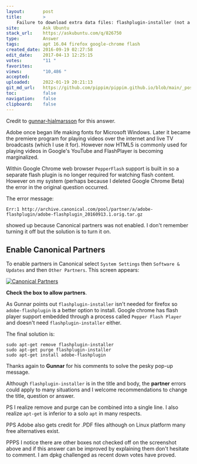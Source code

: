 ```yaml
---
layout:       post
title:        >
    Failure to download extra data files: flashplugin-installer (not a duplicate question)
site:         Ask Ubuntu
stack_url:    https://askubuntu.com/q/826750
type:         Answer
tags:         apt 16.04 firefox google-chrome flash
created_date: 2016-09-19 02:27:58
edit_date:    2017-04-13 12:25:15
votes:        "11 "
favorites:    
views:        "10,486 "
accepted:     
uploaded:     2022-01-19 20:21:13
git_md_url:   https://github.com/pippim/pippim.github.io/blob/main/_posts/2016/2016-09-19-Failure-to-download-extra-data-files:-flashplugin-installer-^not-a-duplicate-question^.md
toc:          false
navigation:   false
clipboard:    false
---
```


Credit to [gunnar-hjalmarsson][1] for this answer.

Adobe once began life making fonts for Microsoft Windows. Later it became the premiere program for playing videos over the internet and live TV broadcasts (which I use it for). However now HTML5 is commonly used for playing videos in Google's YouTube and FlashPlayer is becoming marginalized.

Within Google Chrome web browser `PepperFlash` support is built in so a separate flash plugin is no longer required for watching flash content. However on my system (perhaps because I deleted Google Chrome Beta) the error in the original question occurred.

The error message:

``` 
Err:1 http://archive.canonical.com/pool/partner/a/adobe-flashplugin/adobe-flashplugin_20160913.1.orig.tar.gz
```

showed up because Canonical partners was not enabled. I don't remember turning it off but the solution is to turn it on.

## Enable Canonical Partners


To enable partners in Canonical select `System Settings` then `Software & Updates` and then `Other Partners`. This screen appears:

[![Canonical Partners][2]][2]

**Check the box to allow partners**.

As Gunnar points out `flashplugin-installer` isn't needed for firefox so `adobe-flashplugin` is a better option to install. Google chrome has flash player support embedded through a process called `Pepper Flash Player` and doesn't need `flashplugin-installer` either.

The final solution is:

``` 
sudo apt-get remove flashplugin-installer
sudo apt-get purge flashplugin-installer
sudo apt-get install adobe-flashplugin
```

Thanks again to **Gunnar** for his comments to solve the pesky pop-up message.

Although `flashplugin-installer` is in the title and body, the **partner** errors could apply to many situations and I welcome recommendations to change the title, question or answer.

PS I realize remove and purge can be combined into a single line. I also realize `apt-get` is inferior to a solo `apt` in many respects.

PPS Adobe also gets credit for .PDF files although on Linux platform many free alternatives exist.

PPPS I notice there are other boxes not checked off on the screenshot above and if this answer can be improved by explaining them don't hesitate to comment. I am dpkg challenged as recent down votes have proved.


  [1]: https://askubuntu.com/users/159370/gunnar-hjalmarsson
  [2]: http://i.stack.imgur.com/Bgevc.png
